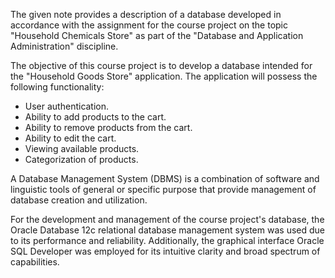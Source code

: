 The given note provides a description of a database developed in accordance with the assignment for the course project on the topic "Household Chemicals Store" as part of the "Database and Application Administration" discipline.

The objective of this course project is to develop a database intended for the "Household Goods Store" application. The application will possess the following functionality:

- User authentication.
- Ability to add products to the cart.
- Ability to remove products from the cart.
- Ability to edit the cart.
- Viewing available products.
- Categorization of products.
  
A Database Management System (DBMS) is a combination of software and linguistic tools of general or specific purpose that provide management of database creation and utilization.

For the development and management of the course project's database, the Oracle Database 12c relational database management system was used due to its performance and reliability. Additionally, the graphical interface Oracle SQL Developer was employed for its intuitive clarity and broad spectrum of capabilities.
